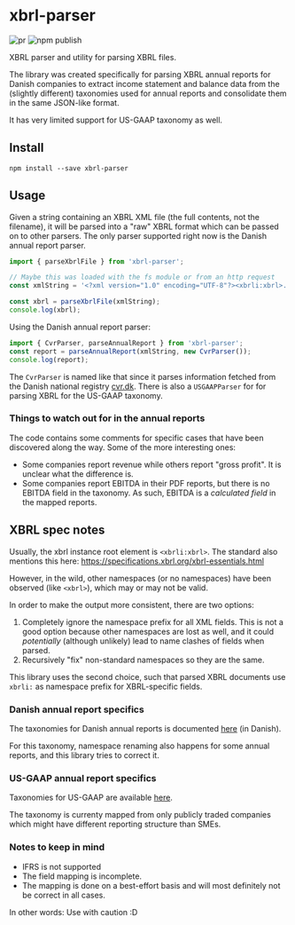 # xbrl-parser

![pr](https://github.com/exitplanner/xbrl-parser/actions/workflows/node.js.yml/badge.svg)
![npm publish](https://github.com/exitplanner/xbrl-parser/actions/workflows/npm-publish.yml/badge.svg)

XBRL parser and utility for parsing XBRL files.

The library was created specifically for parsing XBRL annual reports for Danish companies to extract income statement and balance data from the (slightly different) taxonomies used for annual reports and consolidate them in the same JSON-like format.

It has very limited support for US-GAAP taxonomy as well.

## Install

```
npm install --save xbrl-parser
```

## Usage

Given a string containing an XBRL XML file (the full contents, not the filename), it will be parsed into a "raw" XBRL format which can be passed on to other parsers. The only parser supported right now is the Danish annual report parser.

```js
import { parseXbrlFile } from 'xbrl-parser';

// Maybe this was loaded with the fs module or from an http request
const xmlString = '<?xml version="1.0" encoding="UTF-8"?><xbrli:xbrl>...</xbrli:xbrl>';

const xbrl = parseXbrlFile(xmlString);
console.log(xbrl);
```

Using the Danish annual report parser:

```js
import { CvrParser, parseAnnualReport } from 'xbrl-parser';
const report = parseAnnualReport(xmlString, new CvrParser());
console.log(report);
```

The `CvrParser` is named like that since it parses information fetched from the Danish national registry [cvr.dk](cvr.dk). There is also a `USGAAPParser` for for parsing XBRL for the US-GAAP taxonomy.

### Things to watch out for in the annual reports

The code contains some comments for specific cases that have been discovered along the way. Some of the more interesting ones:

- Some companies report revenue while others report "gross profit". It is unclear what the difference is.
- Some companies report EBITDA in their PDF reports, but there is no EBITDA field in the taxonomy. As such, EBITDA is a *calculated field* in the mapped reports.

## XBRL spec notes

Usually, the xbrl instance root element is `<xbrli:xbrl>`.
The standard also mentions this here: https://specifications.xbrl.org/xbrl-essentials.html

However, in the wild, other namespaces (or no namespaces) have been observed (like `<xbrl>`), which may or may not be valid.

In order to make the output more consistent, there are two options:
1. Completely ignore the namespace prefix for all XML fields. This is not a good option because other namespaces are lost as well, and it could *potentially* (although unlikely) lead to name clashes of fields when parsed.
2. Recursively "fix" non-standard namespaces so they are the same.

This library uses the second choice, such that parsed XBRL documents use `xbrli:` as namespace prefix for XBRL-specific fields.

### Danish annual report specifics

The taxonomies for Danish annual reports is documented [here](https://erhvervsstyrelsen.dk/vejledning-teknisk-vejledning-og-dokumentation-regnskab-20-taksonomier-aktuelle) (in Danish).

For this taxonomy, namespace renaming also happens for some annual reports, and this library tries to correct it.

### US-GAAP annual report specifics

Taxonomies for US-GAAP are available [here](https://xbrl.us/home/filers/sec-reporting/taxonomies/).

The taxonomy is currenty mapped from only publicly traded companies which might have different reporting structure than SMEs.

### Notes to keep in mind

- IFRS is not supported
- The field mapping is incomplete.
- The mapping is done on a best-effort basis and will most definitely not be correct in all cases.

In other words: Use with caution :D
